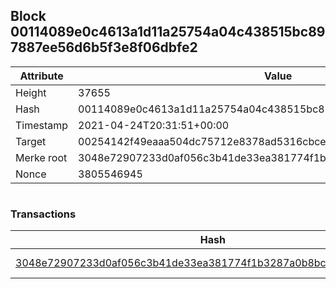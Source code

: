 ## Block 00114089e0c4613a1d11a25754a04c438515bc897887ee56d6b5f3e8f06dbfe2

Attribute | Value
--- | ---
Height | 37655
Hash | 00114089e0c4613a1d11a25754a04c438515bc897887ee56d6b5f3e8f06dbfe2
Timestamp | 2021-04-24T20:31:51+00:00
Target | 00254142f49eaaa504dc75712e8378ad5316cbcead634704b3734b6271167cc4
Merke root | 3048e72907233d0af056c3b41de33ea381774f1b3287a0b8bc64ac90efb0b48e
Nonce | 3805546945

```

```

### Transactions

Hash | Amount
--- | ---
[3048e72907233d0af056c3b41de33ea381774f1b3287a0b8bc64ac90efb0b48e](3048e72907233d0af056c3b41de33ea381774f1b3287a0b8bc64ac90efb0b48e.md) | 10.00000000 SKEPTI 

